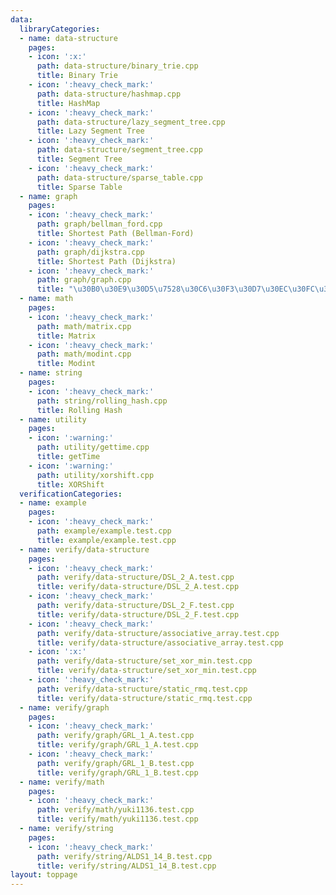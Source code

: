 ```yaml
---
data:
  libraryCategories:
  - name: data-structure
    pages:
    - icon: ':x:'
      path: data-structure/binary_trie.cpp
      title: Binary Trie
    - icon: ':heavy_check_mark:'
      path: data-structure/hashmap.cpp
      title: HashMap
    - icon: ':heavy_check_mark:'
      path: data-structure/lazy_segment_tree.cpp
      title: Lazy Segment Tree
    - icon: ':heavy_check_mark:'
      path: data-structure/segment_tree.cpp
      title: Segment Tree
    - icon: ':heavy_check_mark:'
      path: data-structure/sparse_table.cpp
      title: Sparse Table
  - name: graph
    pages:
    - icon: ':heavy_check_mark:'
      path: graph/bellman_ford.cpp
      title: Shortest Path (Bellman-Ford)
    - icon: ':heavy_check_mark:'
      path: graph/dijkstra.cpp
      title: Shortest Path (Dijkstra)
    - icon: ':heavy_check_mark:'
      path: graph/graph.cpp
      title: "\u30B0\u30E9\u30D5\u7528\u30C6\u30F3\u30D7\u30EC\u30FC\u30C8"
  - name: math
    pages:
    - icon: ':heavy_check_mark:'
      path: math/matrix.cpp
      title: Matrix
    - icon: ':heavy_check_mark:'
      path: math/modint.cpp
      title: Modint
  - name: string
    pages:
    - icon: ':heavy_check_mark:'
      path: string/rolling_hash.cpp
      title: Rolling Hash
  - name: utility
    pages:
    - icon: ':warning:'
      path: utility/gettime.cpp
      title: getTime
    - icon: ':warning:'
      path: utility/xorshift.cpp
      title: XORShift
  verificationCategories:
  - name: example
    pages:
    - icon: ':heavy_check_mark:'
      path: example/example.test.cpp
      title: example/example.test.cpp
  - name: verify/data-structure
    pages:
    - icon: ':heavy_check_mark:'
      path: verify/data-structure/DSL_2_A.test.cpp
      title: verify/data-structure/DSL_2_A.test.cpp
    - icon: ':heavy_check_mark:'
      path: verify/data-structure/DSL_2_F.test.cpp
      title: verify/data-structure/DSL_2_F.test.cpp
    - icon: ':heavy_check_mark:'
      path: verify/data-structure/associative_array.test.cpp
      title: verify/data-structure/associative_array.test.cpp
    - icon: ':x:'
      path: verify/data-structure/set_xor_min.test.cpp
      title: verify/data-structure/set_xor_min.test.cpp
    - icon: ':heavy_check_mark:'
      path: verify/data-structure/static_rmq.test.cpp
      title: verify/data-structure/static_rmq.test.cpp
  - name: verify/graph
    pages:
    - icon: ':heavy_check_mark:'
      path: verify/graph/GRL_1_A.test.cpp
      title: verify/graph/GRL_1_A.test.cpp
    - icon: ':heavy_check_mark:'
      path: verify/graph/GRL_1_B.test.cpp
      title: verify/graph/GRL_1_B.test.cpp
  - name: verify/math
    pages:
    - icon: ':heavy_check_mark:'
      path: verify/math/yuki1136.test.cpp
      title: verify/math/yuki1136.test.cpp
  - name: verify/string
    pages:
    - icon: ':heavy_check_mark:'
      path: verify/string/ALDS1_14_B.test.cpp
      title: verify/string/ALDS1_14_B.test.cpp
layout: toppage
---
```

